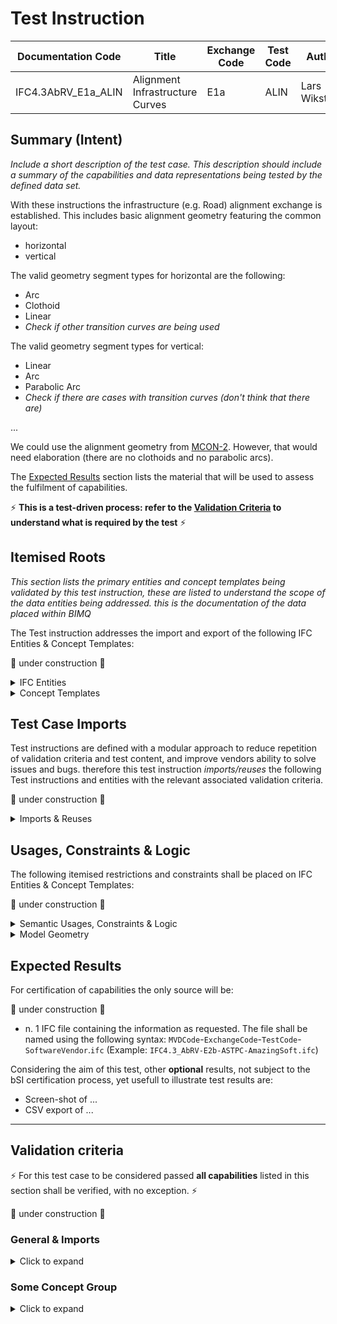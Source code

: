 # Test Instruction

| Documentation Code  | Title                           | Exchange Code | Test Code | Author        | Data Owner | Version | Date       |
| ------------------- | ------------------------------- | ------------- | --------- | ------------- | ---------- | ------- | ---------- |
| IFC4.3AbRV_E1a_ALIN | Alignment Infrastructure Curves | E1a           | ALIN      | Lars Wikström | FTIA?      | 1.0     | 07.01.2022 |


## Summary (Intent)

*Include a short description of the test case. This description should include a summary of the capabilities and data representations being tested by the defined data set.*

With these instructions the infrastructure (e.g. Road) alignment exchange is established.
This includes basic alignment geometry featuring the common layout:

- horizontal
- vertical

The valid geometry segment types for horizontal are the following:

- Arc
- Clothoid
- Linear
- *Check if other transition curves are being used*

The valid geometry segment types for vertical:

- Linear
- Arc 
- Parabolic Arc
- *Check if there are cases with transition curves (don't think that there are)*

...

We could use the alignment geometry from [MCON-2](https://github.com/bSI-InfraRoom/IFC-infra-unit-test/tree/main/MCON-2). However, that would need elaboration (there are no clothoids and no parabolic arcs).

The [Expected Results](#Expected-Results) section lists the material that will be used to assess the fulfilment of capabilities.

:zap: **This is a test-driven process: refer to the [Validation Criteria](#Validation-Criteria) to understand what is required by the test** :zap:

## Itemised Roots
*This section lists the primary entities and concept templates being validated by this test instruction, these are listed to understand the scope of the data entities being addressed. this is the documentation of the data placed within BIMQ*

The Test instruction addresses the import and export of the following IFC Entities & Concept Templates:

:construction: under construction :construction:

<details><summary>IFC Entities</summary>

These entities represent a test-specific subset of the wider AbRV_Ex exchange and the overall AbRV MVD. **The scope of the test shall not be used as a definitive scope of the exchange, or of the entire MVD.**

- *IfcAlignment*
- *IfcAlignmentHorizontal*
- *IfcAlignmentVertical*
- *IfcAlignmentSegment*
- *IfcAlignmentHorizontalSegment*
- *IfcAlignmentVerticalSegment*
- *IfcAxis2PlacementLinear*
- *IfcAxis2Placement2D*
- *IfcAxis2Placement3D*
- *IfcCircle*
- *IfcClothoid*
- *IfcCompositeCurve*
- *IfcCurveSegment*
- *IfcLine*
- *IfcLinearPlacement*
- *IfcLocalPlacement*
- *IfcGeometricRepresentationContext*
- *IfcGeometricRepresentationSubContext*
- *IfcGradientCurve*
- *IfcMapConversion*
- *IfcPolyline*
- *IfcProject*
- *IfcProjectedCRS*
- *IfcProductDefinitionShape*
- *IfcSite*
- *IfcShapeRepresentation*

</details>

<details><summary>Concept Templates</summary>

These concept templates represent a test-specific subset of the wider AbRV_Ex exchange and the overall AbRV MVD, that must be correctly exported to meet the validation criteria. **The scope of the test shall not be used as a definitive scope of the exchange, or of the entire MVD.**

- *Alignment Layout*
- *Alignment Geometry*
- *Alignment Geometry Gradient*
- *Project Global Positioning*
- *Spatial Containment*

</details>

## Test Case Imports
Test instructions are defined with a modular approach to reduce repetition of validation criteria and test content, and improve vendors ability to solve issues and bugs. therefore this test instruction *imports/reuses* the following Test instructions and entities with the relevant associated validation criteria.

:construction: under construction :construction:

<details><summary>Imports & Reuses</summary>

| TI Code                                  | Test Instruction Title  | Comments                                                     |
| ---------------------------------------- | ----------------------- | ------------------------------------------------------------ |
| [IFC4.3AbRV_E0_SSRD](../../E0-SSRD/SSRD) | Spatial Structures Road | Spatial structure for road incuding the dependencies (E0_SSSI, E0_MSTP) |

</details>

## Usages, Constraints & Logic
The following itemised restrictions and constraints shall be placed on IFC Entities & Concept Templates:

:construction: under construction :construction:

<details><summary>Semantic Usages, Constraints & Logic</summary>

The following itemised Usages, Constraints & Logic are normative entries within the AbRV MVD and MUST be satisfied to meet the defined validation criteria

- IfcSomething
    - *Constraint*

</details>

<details><summary>Model Geometry</summary>
The Test case requires the following additional checks related to Model Geometry:

- *Constraint*

</details>

## Expected Results

For certification of capabilities the only source will be:

:construction: under construction :construction:

- n. 1 IFC file containing the information as requested. The file shall be named using the following syntax: `MVDCode`-`ExchangeCode`-`TestCode`-`SoftwareVendor`.`ifc` (Example: `IFC4.3_AbRV-E2b-ASTPC-AmazingSoft.ifc`)

Considering the aim of this test, other **optional** results, not subject to the bSI certification process, yet usefull to illustrate test results are:
- Screen-shot of ...
- CSV export of ...

---

## Validation criteria
:zap: For this test case to be considered passed **all capabilities** listed in this section shall be verified, with no exception. :zap:

:construction: under construction :construction:

### General & Imports

<details><summary>Click to expand</summary>

- All the concept templates must be correctly implemented as presented in the validation criteria
- At least 1 instance of each entity listed in [Itemised Roots](#Itemised-Roots) is present in the file.


#### Imports
| **TI Code**        | **Criteria Codes** | *COMMENT**                                         |
|--------------------|--------------------|----------------------------------------------------|
| IFC4.3AbRV_E0_MSTP | ALL CRITERIA       | As outlined in the dataset [Imported Entities Table](Dataset/README.md#Imported-Entities-Table) |


#### General
| **ID**  | **CRITERIA**                                        | **VALUE**                                     | **COMMENT** |
|---------|-----------------------------------------------------|-----------------------------------------------|-------------|
| GENE_01 | All requested entities are present in the IFC model | per [Entities Table](Dataset/README.md#Entities-Table) |    |

</details>

### Some Concept Group

<details><summary>Click to expand</summary>
Criteria around the representation of 'Some Concept'

| **ID**  | **CRITERIA**                                        | **VALUE**                                | **COMMENT** |
|---------|-----------------------------------------------------|------------------------------------------|-------------|
| XXXX_01 | A Criteria to follow                               | its expected value or outcome            |             |

</details>
